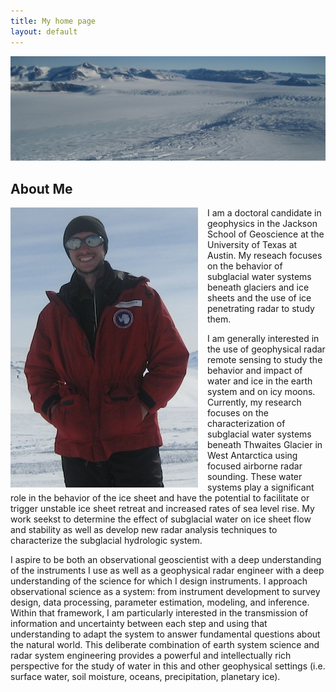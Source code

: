 ```yaml
---
title: My home page
layout: default
---
```


![Alt text](/images/ice.jpg)

## About Me

<div style="float: left;margin:0px 15px 0px 0px;"><img src="/images/picture.jpg" /> </div>

I am a doctoral candidate in geophysics in the Jackson School of Geoscience at the University of Texas at Austin.  My reseach focuses on the behavior of subglacial water systems beneath glaciers and ice sheets and the use of ice penetrating radar to study them.  

I am generally interested in the use of geophysical radar remote sensing to study the behavior and impact of water and ice in the earth system and on icy moons. Currently, my research focuses on the characterization of subglacial water systems beneath Thwaites Glacier in West Antarctica using focused airborne radar sounding. These water systems play a significant role in the behavior of the ice sheet and have the potential to facilitate or trigger unstable ice sheet retreat and increased rates of sea level rise.  My work seekst to determine the effect of subglacial water on ice sheet flow and stability as well as develop new radar analysis techniques to characterize the subglacial hydrologic system. 

I aspire to be both an observational geoscientist with a deep understanding of the instruments I use as well as a geophysical radar engineer with a deep understanding of the science for which I design instruments.  I approach observational science as a system: from instrument development to survey design, data processing, parameter estimation, modeling, and inference. Within that framework, I am particularly interested in the transmission of information and uncertainty between each step and using that understanding to adapt the system to answer fundamental questions about the natural world. This deliberate combination of earth system science and radar system engineering provides a powerful and intellectually rich perspective for the study of water in this and other geophysical settings (i.e. surface water, soil moisture, oceans, precipitation, planetary ice).

